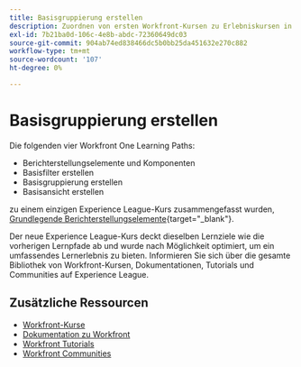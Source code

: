 ```yaml
---
title: Basisgruppierung erstellen
description: Zuordnen von ersten Workfront-Kursen zu Erlebniskursen in Liga-Kursen
exl-id: 7b21ba0d-106c-4e8b-abdc-72360649dc03
source-git-commit: 904ab74ed838466dc5b0bb25da451632e270c882
workflow-type: tm+mt
source-wordcount: '107'
ht-degree: 0%

---
```


# Basisgruppierung erstellen

Die folgenden vier Workfront One Learning Paths:

* Berichterstellungselemente und Komponenten
* Basisfilter erstellen
* Basisgruppierung erstellen
* Basisansicht erstellen

zu einem einzigen Experience League-Kurs zusammengefasst wurden, [Grundlegende Berichterstellungselemente](https://experienceleague.adobe.com/?recommended=Workfront-U-1-2022.1.reporting){target="_blank"}.

Der neue Experience League-Kurs deckt dieselben Lernziele wie die vorherigen Lernpfade ab und wurde nach Möglichkeit optimiert, um ein umfassendes Lernerlebnis zu bieten.  Informieren Sie sich über die gesamte Bibliothek von Workfront-Kursen, Dokumentationen, Tutorials und Communities auf Experience League.

## Zusätzliche Ressourcen

* [Workfront-Kurse](https://experienceleague.adobe.com/?lang=en&amp;Solution=Workfront#courses)
* [Dokumentation zu Workfront](https://experienceleague.adobe.com/docs/workfront.html)
* [Workfront Tutorials](https://experienceleague.adobe.com/docs/workfront-learn/tutorials-workfront/home.html)
* [Workfront Communities](https://experienceleaguecommunities.adobe.com/t5/workfront/ct-p/workfront)
